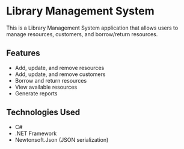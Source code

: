 # Library Management System

This is a Library Management System application that allows users to manage resources, customers, and borrow/return resources.

## Features

- Add, update, and remove resources
- Add, update, and remove customers
- Borrow and return resources
- View available resources
- Generate reports

## Technologies Used

- C#
- .NET Framework
- Newtonsoft.Json (JSON serialization)
